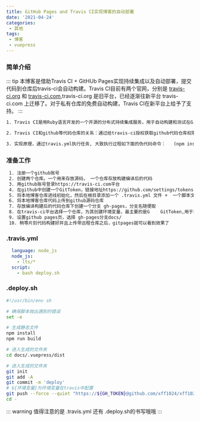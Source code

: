 ```yaml
---
title: GitHub Pages and Travis CI实现博客的自动部署
date: '2021-04-24'
categories:
 - 其他
tags:
 - 博客
 - vuepress
---
```


### 简单介绍
::: tip
  本博客是借助Travis CI + GitHUb Pages实现持续集成以及自动部署，提交代码到仓库后travis-ci会自动构建。Travis CI目前有两个官网，分别是 [travis-ci.org](https://travis-ci.org) 和 [travis-ci.com](https://travis-ci.com),travis-ci.org 是旧平台，已经逐渐往新平台 travis-ci.com 上迁移了。对于私有仓库的免费自动构建，Travis CI在新平台上给予了支持。
:::

```html 
1. Travis CI是用Ruby语言开发的一个开源的分布式持续集成服务，用于自动构建和测试在GitHub托管的项目，服务链接地址 https://travis-ci.com/，支持包括Javascript、Node.js、Ruby等20多种程序语言。对于开源项目免费提供CI服务。你也可以买他的收费版，享受更多的服务。

2. Travis CI和github等代码仓库的关系：通过给travis-ci授权获取github代码仓库权限(用github账户登录该服务平台),授权后可以选择要构建的仓库（也可以选择所有仓库），之后提交代码之后会根据根目录下的travis.yml文件选择执行任务

3. 实现原理，通过travis.yml执行任务, 大致执行过程如下面的伪代码命令：   (npm install -> npm build -> 进入构建好的文件夹 -> git init -> git add . -> git commit -m 'deploy'(将该目录作为ci服务平台本地仓库) -> git push 到我们专门存放博客站点的仓库,将该仓库设置为githubpage页 )
```

### 准备工作
```bash
 1. 注册一个github账号
 2. 创建两个仓库。一个用来存放源码， 一个仓库存放构建编译后的代码
 3. 用github账号登录https://travis-ci.com平台
 4. 在github中创建一个GitToken，链接地址https://github.com/settings/tokens，名字可以随便取
 5. 将本地博客仓库进线初始化，然后在根目录添加一个 .travis.yml 文件 +  一个脚本文件 deploy.sh
 6. 将本地博客仓库代码上传到github源码仓库
 7. 存放编译构建后的代码仓库下创建一个分支 gh-pages，分支名随便取
 8. 在travis-ci平台选择一个仓库，为其创建环境变量，最主要的是G    GitToken,用于将编译后的代码进线上传到我们的github仓库
 9. 设置github pages页，选择 gh-pages分支docs/
 10. 稍等片刻代码构建好并且上传带远程仓库之后，gitpages就可以看到效果了
```
### .travis.yml
```YAML
  language: node_js
  node_js:
    - lts/*
  script:
    - bash deploy.sh
```
### .deploy.sh
```bash
#!/usr/bin/env sh

# 确保脚本抛出遇到的错误
set -e

# 生成静态文件
npm install
npm run build

# 进入生成的文件夹
cd docs/.vuepress/dist

# 进入生成的文件夹
git init
git add -A
git commit -m 'deploy'
# ${环境变量}为环境变量在travis中配置
git push --force --quiet "https://${GH_TOKEN}@github.com/xff1024/xff1024.github.io.git" master:gh-pages
cd -
```
::: warning
  值得注意的是 .travis.yml 还有 .deploy.sh的书写哦哦 
:::



